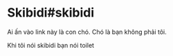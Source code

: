 # Skibidi#skibidi
Ai ấn vào link này là con chó.
Chó là bạn không phải tôi.
<div>Khi tôi nói skibidi bạn nói toilet</div>
